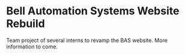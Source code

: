 # Bell Automation Systems Website Rebuild

Team project of several interns to revamp the BAS website. More information to come.
